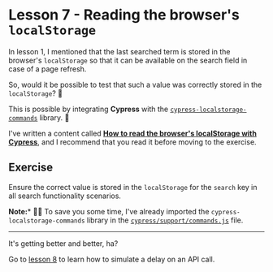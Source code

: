 # Lesson 7 - Reading the browser's `localStorage`

In lesson 1, I mentioned that the last searched term is stored in the browser's `localStorage` so that it can be available on the search field in case of a page refresh.

So, would it be possible to test that such a value was correctly stored in the `localStorage`? 💭

This is possible by integrating **Cypress** with the [`cypress-localstorage-commands`](https://www.npmjs.com/package/cypress-localstorage-commands) library. 🤝

I've written a content called [**How to read the browser's localStorage with Cypress**](https://dev.to/walmyrlimaesilv/how-to-read-the-browser-s-localstorage-with-cypress-4k60), and I recommend that you read it before moving to the exercise.

## Exercise

Ensure the correct value is stored in the `localStorage` for the `search` key in all search functionality scenarios.

**Note:*** 🧙‍♂️ To save you some time, I've already imported the `cypress-localstorage-commands` library in the [`cypress/support/commands.js`](../cypress/support/commands.js) file.

___

It's getting better and better, ha?

Go to [lesson 8](./8.md) to learn how to simulate a delay on an API call.
